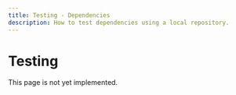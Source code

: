 ```yaml
---
title: Testing - Dependencies
description: How to test dependencies using a local repository.
---
```


# Testing
This page is not yet implemented.